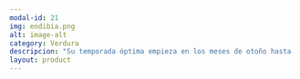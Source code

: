```yaml
---
modal-id: 21
img: endibia.png
alt: image-alt
category: Verdura
descripcion: "Su temporada óptima empieza en los meses de otoño hasta  los meses de verano. Aunque es aconsejable consumirla lo antes posible, puede aguantar en el frigorífico unos cinco días."
layout: product
---
```

